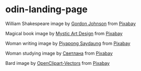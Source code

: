 # odin-landing-page




William Shakespeare image by <a href="https://pixabay.com/users/gdj-1086657/?utm_source=link-attribution&utm_medium=referral&utm_campaign=image&utm_content=6522601">Gordon Johnson</a> from <a href="https://pixabay.com//?utm_source=link-attribution&utm_medium=referral&utm_campaign=image&utm_content=6522601">Pixabay</a>

Magical book image by <a href="https://pixabay.com/users/mysticsartdesign-322497/?utm_source=link-attribution&utm_medium=referral&utm_campaign=image&utm_content=863418">Mystic Art Design</a> from <a href="https://pixabay.com//?utm_source=link-attribution&utm_medium=referral&utm_campaign=image&utm_content=863418">Pixabay</a>

Woman writing image by <a href="https://pixabay.com/users/saydung89-18713596/?utm_source=link-attribution&utm_medium=referral&utm_campaign=image&utm_content=5835747">Piyapong Saydaung</a> from <a href="https://pixabay.com//?utm_source=link-attribution&utm_medium=referral&utm_campaign=image&utm_content=5835747">Pixabay</a>

Woman studying image by <a href="https://pixabay.com/users/svetlanakv-1556357/?utm_source=link-attribution&utm_medium=referral&utm_campaign=image&utm_content=1005133">Светлана</a> from <a href="https://pixabay.com//?utm_source=link-attribution&utm_medium=referral&utm_campaign=image&utm_content=1005133">Pixabay</a>

Bard image by <a href="https://pixabay.com/users/openclipart-vectors-30363/?utm_source=link-attribution&utm_medium=referral&utm_campaign=image&utm_content=154645">OpenClipart-Vectors</a> from <a href="https://pixabay.com//?utm_source=link-attribution&utm_medium=referral&utm_campaign=image&utm_content=154645">Pixabay</a>